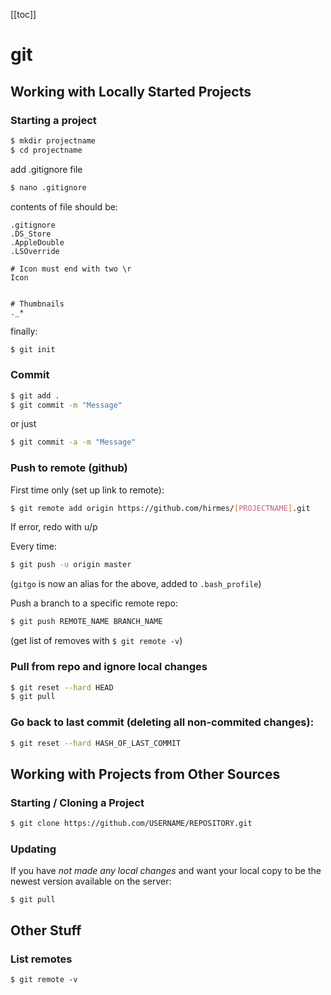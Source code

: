 [[toc]]

# git 

## Working with Locally Started Projects

### Starting a project

```bash
$ mkdir projectname
$ cd projectname
```
	
add .gitignore file

```bash
$ nano .gitignore
```
	
contents of file should be:

	.gitignore
	.DS_Store
	.AppleDouble
	.LSOverride

	# Icon must end with two \r
	Icon


	# Thumbnails
	._*

finally:

```bash
$ git init
```

### Commit

```bash
$ git add .
$ git commit -m "Message"
```

or just

```bash
$ git commit -a -m "Message"
```

### Push to remote (github)

First time only (set up link to remote):

```bash
$ git remote add origin https://github.com/hirmes/[PROJECTNAME].git
```

If error, redo with u/p

Every time:	

```bash
$ git push -u origin master
```

(`gitgo` is now an alias for the above, added to `.bash_profile`)


Push a branch to a specific remote repo:

```bash
$ git push REMOTE_NAME BRANCH_NAME
```

(get list of removes with `$ git remote -v`)


### Pull from repo and ignore local changes

```bash
$ git reset --hard HEAD
$ git pull
```
	
### Go back to last commit (deleting all non-commited changes):

```bash
$ git reset --hard HASH_OF_LAST_COMMIT
```


## Working with Projects from Other Sources

### Starting / Cloning a Project

```bash
$ git clone https://github.com/USERNAME/REPOSITORY.git
```

### Updating

If you have *not made any local changes* and want your local copy to be the newest version available on the server:

`$ git pull`

## Other Stuff

### List remotes

`$ git remote -v`

